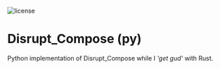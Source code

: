 ![license](https://img.shields.io/github/license/drtexx/disruptcomposepy?style=flat-square)

# Disrupt_Compose (py)
Python implementation of Disrupt_Compose while I _'get gud'_ with Rust.
